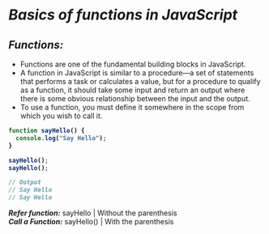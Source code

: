 # _Basics of functions in JavaScript_


## _Functions:_
- Functions are one of the fundamental building blocks in JavaScript.
- A function in JavaScript is similar to a procedure—a set of statements that performs a
 task or calculates a value, but for a procedure to qualify as a function, 
it should take some input and return an output where there is some obvious relationship between the input and the output.
- To use a function, you must define it somewhere in the scope from which you wish to call it.
<b>

```javascript
function sayHello() {
  console.log("Say Hello");
}

sayHello();
sayHello();

// Output
// Say Hello
// Say Hello
```
</b>

**_Refer function:_** sayHello  | Without the parenthesis<br>
**_Call a Function:_** sayHello() | With the parenthesis
